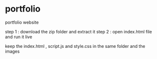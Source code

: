 # portfolio

portfolio website

step 1 : download the zip folder and extract it
step 2 : open index.html file and run it live

keep the index.html , script.js and style.css in the same folder and the images
